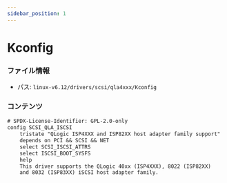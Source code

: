 ```yaml
---
sidebar_position: 1
---
```

# Kconfig

### ファイル情報

- パス: `linux-v6.12/drivers/scsi/qla4xxx/Kconfig`

### コンテンツ

```txt
# SPDX-License-Identifier: GPL-2.0-only
config SCSI_QLA_ISCSI
	tristate "QLogic ISP4XXX and ISP82XX host adapter family support"
	depends on PCI && SCSI && NET
	select SCSI_ISCSI_ATTRS
	select ISCSI_BOOT_SYSFS
	help
	This driver supports the QLogic 40xx (ISP4XXX), 8022 (ISP82XX)
	and 8032 (ISP83XX) iSCSI host adapter family.

```
